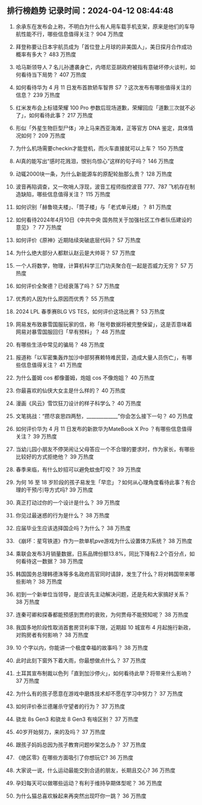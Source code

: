 
## 排行榜趋势 记录时间：2024-04-12 08:44:48
  
  1. 余承东在发布会上称，不明白为什么有人用车载手机支架，原来是他们的车导航性能不行，哪些信息值得关注？ 904 万热度
    
  2. 拜登称要让日本宇航员成为「首位登上月球的非美国人」，美日探月合作成功概率有多大？ 483 万热度
    
  3. 哈马斯领导人 7 名儿孙遭袭身亡，内塔尼亚胡政府被指有意破坏停火谈判，如何看待当下局势？ 407 万热度
    
  4. 如何看待华为 4 月 11 日发布首款轿车智界 S7 ？这次发布有哪些值得关注的信息？ 239 万热度
    
  5. 红米发布会上标错荣耀 100 Pro 参数后现场道歉，荣耀回应「道歉三次就不必了」，如何看待此事？ 217 万热度
    
  6. 形似「外星生物巨型尸体」冲上马来西亚海滩，正等官方 DNA 鉴定，具体情况如何？ 209 万热度
    
  7. 为什么机场需要checkin才能登机，而火车直接就可以上车？ 150 万热度
    
  8. AI真的能写出“感时花溅泪，恨别鸟惊心”这样的句子吗？ 146 万热度
    
  9. 动辄2000块一条，为什么新能源车的原配轮胎那么贵？ 128 万热度
    
  10. 波音再陷调查，又一吹哨人浮现，波音工程师指控波音 777、787 飞机存在制造缺陷，哪些信息值得关注？ 115 万热度
    
  11. 如何识别「赫鲁晓夫楼」、「筒子楼」与「老式单元楼」？ 81 万热度
    
  12. 如何看待2024年4月10日《中共中央 国务院关于加强社区工作者队伍建设的意见》？ 77 万热度
    
  13. 如何评价《原神》近期陆续突破底层代码？ 57 万热度
    
  14. 为什么绝大部分人都默认赵云是大帅哥？ 57 万热度
    
  15. 一个人将数学，物理，计算机科学三门功夫聚合在一起是否威力无穷？ 57 万热度
    
  16. 如何评价全聚德？已经衰落了吗？ 57 万热度
    
  17. 优秀的人因为什么原因而优秀？ 55 万热度
    
  18. 2024 LPL 春季赛BLG VS TES，如何评价这场比赛？ 53 万热度
    
  19. 网易发布致暴雪国服玩家的信，称「账号数据将被完整保留」，这是否意味着网易对暴雪国服回归「早有预料」？ 48 万热度
    
  20. 有哪些生活中常见的骗局？ 48 万热度
    
  21. 报道称「以军密集轰炸加沙中部努赛赖特难民营，造成大量人员伤亡」，有哪些信息值得关注？ 41 万热度
    
  22. 为什么蕾姆 cos 都像蕾姆，炮姐 cos 不像炮姐？ 40 万热度
    
  23. 你最喜欢的仙侠大女主是什么样的？ 40 万热度
    
  24. 漫画《风云》雪饮狂刀设计的样子科学么？ 40 万热度
    
  25. 文笔挑战：“攒尽哀思四两愁，_____________”你会怎么接下一句？ 40 万热度
    
  26. 如何评价华为 4 月 11 日发布的新款华为MateBook X Pro ？有哪些信息值得关注？ 39 万热度
    
  27. 当幼儿园小朋友不停哭闹让父母答应一个不合理的要求时，作为家长，有哪些比较好的方式拒绝他？ 39 万热度
    
  28. 春季来临，有什么妙招可以避免蚊虫叮咬？ 39 万热度
    
  29. 为何 16 至 18 岁阶段的孩子易发生「早恋」？如何从心理角度看待此事？有合理的干预/引导方式吗? 39 万热度
    
  30. 真正打动过你的一个设计是什么？ 39 万热度
    
  31. 你见过最迷惑的行为是什么？ 38 万热度
    
  32. 应届毕业生应该选择国企吗？为什么？ 38 万热度
    
  33. 《崩坏：星穹铁道》作为一款单机pve游戏为什么设置体力系统？ 38 万热度
    
  34. 乘联会发布3月销量数据，日系品牌份额13.8%，同比下降有2.2个百分点，如何看待这一数据？ 38 万热度
    
  35. 韩国国务总理韩德洙等多名政府高官同时请辞，发生了什么？将对韩国带来哪些影响？ 38 万热度
    
  36. 初到一个新单位当领导，是应该先主动解决问题，还是先和大家搞好关系？ 38 万热度
    
  37. 连秦可卿和探春都能预感到贾府的衰败，为何贾母不能预知呢？ 38 万热度
    
  38. 我国多地阶段性取消首套房贷利率下限，近期超 10 城宣布 4 月起施行新政，对购房者有何影响？ 38 万热度
    
  39. 10 个字以内，你能讲一个极度幸福的故事吗？ 38 万热度
    
  40. 此时此刻下窗外下着大雨，你最想做点什么？ 37 万热度
    
  41. 土耳其宣布制裁以色列「直到加沙停火」，如何看待此举？将带来什么影响？ 37 万热度
    
  42. 为什么有的孩子愿意在游戏中磨炼技术却不愿在学习中努力？ 37 万热度
    
  43. 如何评价泰兰德屠杀守望者的行为？ 37 万热度
    
  44. 骁龙 8s Gen3 和骁龙 8 Gen3 有啥区别？ 37 万热度
    
  45. 40岁开始努力，来的及吗？ 37 万热度
    
  46. 跟孩子妈妈总因为孩子教育问题吵架怎么办？ 37 万热度
    
  47. 《绝区零》在哪些方面吸引了你想玩它? 36 万热度
    
  48. 大家说一说，什么运动最能交到合适的朋友，长期且交心? 36 万热度
    
  49. 孕妇每天可以做哪些运动？有利于维持孕期体型呢？ 36 万热度
    
  50. 为什么猫总喜欢躲起来再突然出现吓你一跳？ 36 万热度
    